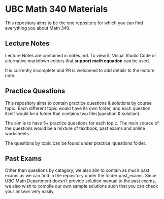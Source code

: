 # UBC Math 340 Materials

This repository aims to be the one repository for which you can find everything you about
Math 340.

## Lecture Notes

Lecture Notes are contained in notes.md. To view it, Visual Studio Code or alternative
markdown editors that **support math equation** can be used.

It is currently incomplete and PR is welcomed to add details to the lecture note.

## Practice Questions

This repository aims to contain practice questions & solutions by course topic. Each different
topic would have its own folder, and each question itself would be a folder that contains two 
files(question & solution).

The aim is to have 5+ practice questions for each topic. The main source of the questions would
be a mixture of textbook, past exams and online worksheets.

The questions by topic can be found under practice_questions folder.

## Past Exams

Other than questions by catagory, we also aim to contain as much past exams as we can find in
the repository under the folder past_exams. Since UBC Math Department doesn't provide solution
manual to the past exams, we also wish to complie our own sample solutions such that you can
check your answer very easily.

